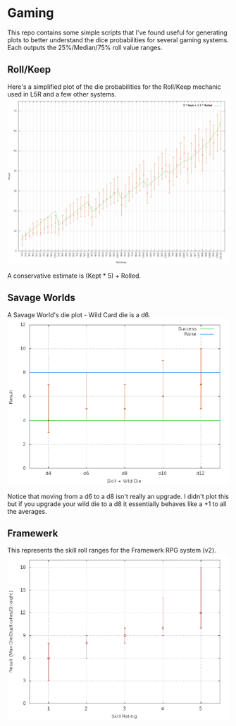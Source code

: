 # Gaming

This repo contains some simple scripts that I've found useful for generating plots to better understand the dice probabilities for several gaming systems.  Each outputs the 25%/Median/75% roll value ranges.

## Roll/Keep
Here's a simplified plot of the die probabilities for the Roll/Keep mechanic used in L5R and a few other systems.
![L5R chart](l5r.png)

A conservative estimate is (Kept * 5) + Rolled.


## Savage Worlds

A Savage World's die plot - Wild Card die is a d6.
![Savage Worlds Plot](sw.png)

Notice that moving from a d6 to a d8 isn't really an upgrade.  I didn't plot this but if you upgrade your wild die to a d8 it essentially behaves like a +1 to all the averages.


## Framewerk

This represents the skill roll ranges for the Framewerk RPG system (v2).
![Framewerk Plot](fw.png)
